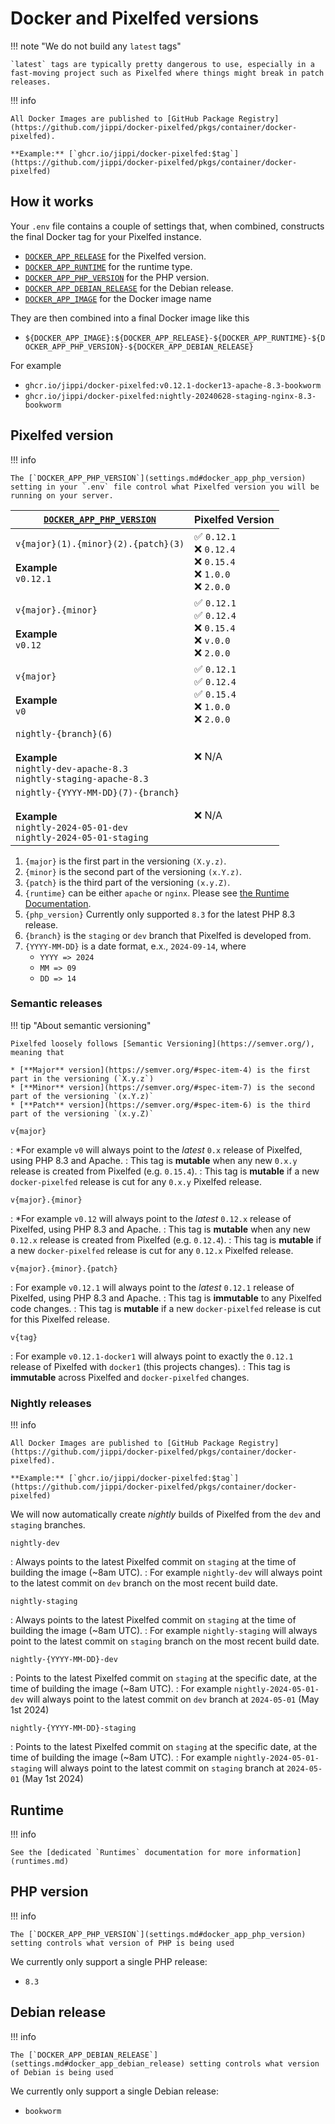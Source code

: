 # Docker and Pixelfed versions

!!! note "We do not build any `latest` tags"

    `latest` tags are typically pretty dangerous to use, especially in a fast-moving project such as Pixelfed where things might break in patch releases.

!!! info

    All Docker Images are published to [GitHub Package Registry](https://github.com/jippi/docker-pixelfed/pkgs/container/docker-pixelfed).

    **Example:** [`ghcr.io/jippi/docker-pixelfed:$tag`](https://github.com/jippi/docker-pixelfed/pkgs/container/docker-pixelfed)

## How it works

Your `.env` file contains a couple of settings that, when combined, constructs the final Docker tag for your Pixelfed instance.

* [`DOCKER_APP_RELEASE`](#pixelfed-version) for the Pixelfed version.
* [`DOCKER_APP_RUNTIME`](#runtime) for the runtime type.
* [`DOCKER_APP_PHP_VERSION`](#php-version) for the PHP version.
* [`DOCKER_APP_DEBIAN_RELEASE`](#debian-release) for the Debian release.
* [`DOCKER_APP_IMAGE`](settings.md#docker_app_image) for the Docker image name

They are then combined into a final Docker image like this

* `${DOCKER_APP_IMAGE}:${DOCKER_APP_RELEASE}-${DOCKER_APP_RUNTIME}-${DOCKER_APP_PHP_VERSION}-${DOCKER_APP_DEBIAN_RELEASE}`

For example

* `ghcr.io/jippi/docker-pixelfed:v0.12.1-docker13-apache-8.3-bookworm`
* `ghcr.io/jippi/docker-pixelfed:nightly-20240628-staging-nginx-8.3-bookworm`

## Pixelfed version

!!! info

    The [`DOCKER_APP_PHP_VERSION`](settings.md#docker_app_php_version) setting in your `.env` file control what Pixelfed version you will be running on your server.

<div class="annotate" markdown>

| [`DOCKER_APP_PHP_VERSION`](settings.md#docker_app_php_version) | Pixelfed Version |
| ----------- | ---------------- |
| `v{major}(1).{minor}(2).{patch}(3)` <br /><br />**Example**<br /> `v0.12.1` | :white_check_mark: `0.12.1` <br /> :x: `0.12.4` <br /> :x: `0.15.4` <br /> :x: `1.0.0` <br /> :x: `2.0.0` |
| `v{major}.{minor}` <br /><br />**Example**<br /> `v0.12` | :white_check_mark: `0.12.1` <br /> :white_check_mark: `0.12.4` <br /> :x: `0.15.4` <br /> :x: `v.0.0` <br /> :x: `2.0.0` |
| `v{major}` <br /><br />**Example**<br /> `v0` | :white_check_mark: `0.12.1` <br /> :white_check_mark: `0.12.4` <br /> :white_check_mark: `0.15.4` <br /> :x: `1.0.0` <br /> :x: `2.0.0` |
| `nightly-{branch}(6)` <br /><br />**Example**<br />`nightly-dev-apache-8.3`<br />`nightly-staging-apache-8.3` | :x: N/A |
| `nightly-{YYYY-MM-DD}(7)-{branch}` <br /><br />**Example**<br />`nightly-2024-05-01-dev`<br />`nightly-2024-05-01-staging` | :x: N/A |
</div>

1. `{major}` is the first part in the versioning `(X.y.z)`.
2. `{minor}` is the second part of the versioning `(x.Y.z)`.
3. `{patch}` is the third part of the versioning `(x.y.Z)`.
4. `{runtime}` can be either `apache` or `nginx`. Please see [the Runtime Documentation](runtimes.md).
5. `{php_version}` Currently only supported `8.3` for the latest PHP 8.3 release.
6. `{branch}` is the `staging` or `dev` branch that Pixelfed is developed from.
7. `{YYYY-MM-DD}` is a date format, e.x., `2024-09-14`, where
    * `YYYY => 2024`
    * `MM => 09`
    * `DD => 14`

### Semantic releases

!!! tip "About semantic versioning"

    Pixelfed loosely follows [Semantic Versioning](https://semver.org/), meaning that

    * [**Major** version](https://semver.org/#spec-item-4) is the first part in the versioning (`X.y.z`)
    * [**Minor** version](https://semver.org/#spec-item-7) is the second part of the versioning `(x.Y.z)`
    * [**Patch** version](https://semver.org/#spec-item-6) is the third part of the versioning `(x.y.Z)`

`v{major}`

: *For example `v0` will always point to the *latest* `0.x` release of Pixelfed, using PHP 8.3 and Apache.
: This tag is **mutable** when any new `0.x.y` release is created from Pixelfed (e.g. `0.15.4`).
: This tag is **mutable** if a new `docker-pixelfed` release is cut for any `0.x.y` Pixelfed release.

`v{major}.{minor}`

: *For example `v0.12` will always point to the *latest* `0.12.x` release of Pixelfed, using PHP 8.3 and Apache.
: This tag is **mutable** when any new `0.12.x` release is created from Pixelfed (e.g. `0.12.4`).
: This tag is **mutable** if a new `docker-pixelfed` release is cut for any `0.12.x` Pixelfed release.

`v{major}.{minor}.{patch}`

: For example `v0.12.1`  will always point to the *latest* `0.12.1` release of Pixelfed, using PHP 8.3 and Apache.
: This tag is **immutable** to any Pixelfed code changes.
: This tag is **mutable** if a new `docker-pixelfed` release is cut for this Pixelfed release.

`v{tag}`

: For example `v0.12.1-docker1` will always point to exactly the `0.12.1` release of Pixelfed with `docker1` (this projects changes).
: This tag is **immutable** across Pixelfed and `docker-pixelfed` changes.

### Nightly releases

!!! info

    All Docker Images are published to [GitHub Package Registry](https://github.com/jippi/docker-pixelfed/pkgs/container/docker-pixelfed).

    **Example:** [`ghcr.io/jippi/docker-pixelfed:$tag`](https://github.com/jippi/docker-pixelfed/pkgs/container/docker-pixelfed)

We will now automatically create *nightly* builds of Pixelfed from the `dev` and `staging` branches.

`nightly-dev`

: Always points to the latest Pixelfed commit on `staging` at the time of building the image (~8am UTC).
: For example `nightly-dev` will always point to the latest commit on `dev` branch on the most recent build date.

`nightly-staging`

: Always points to the latest Pixelfed commit on `staging` at the time of building the image (~8am UTC).
: For example `nightly-staging` will always point to the latest commit on `staging` branch on the most recent build date.

`nightly-{YYYY-MM-DD}-dev`

: Points to the latest Pixelfed commit on `staging` at the specific date, at the time of building the image (~8am UTC).
: For example `nightly-2024-05-01-dev` will always point to the latest commit on `dev` branch at `2024-05-01` (May 1st 2024)

`nightly-{YYYY-MM-DD}-staging`

: Points to the latest Pixelfed commit on `staging` at the specific date, at the time of building the image (~8am UTC).
: For example `nightly-2024-05-01-staging` will always point to the latest commit on `staging` branch at `2024-05-01` (May 1st 2024)

## Runtime

!!! info

    See the [dedicated `Runtimes` documentation for more information](runtimes.md)

## PHP version

!!! info

    The [`DOCKER_APP_PHP_VERSION`](settings.md#docker_app_php_version) setting controls what version of PHP is being used

We currently only support a single PHP release:

* `8.3`

## Debian release

!!! info

    The [`DOCKER_APP_DEBIAN_RELEASE`](settings.md#docker_app_debian_release) setting controls what version of Debian is being used

We currently only support a single Debian release:

* `bookworm`

